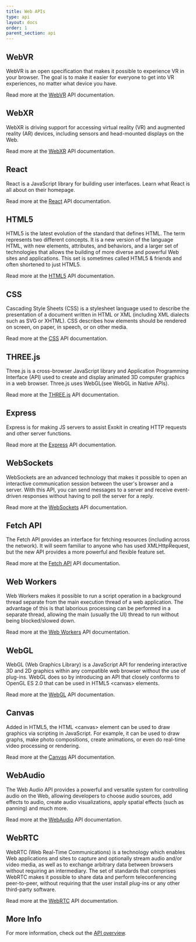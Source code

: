 ```yaml
---
title: Web APIs
type: api
layout: docs
order: 1
parent_section: api
---
```


## WebVR

WebVR is an open specification that makes it possible to experience VR in your browser. The goal is to make it easier for everyone to get into VR experiences, no matter what device you have.

Read more at the [WebVR](https://developer.mozilla.org/en-US/docs/Web/API/WebVR_API) API documentation.

## WebXR

WebXR is driving support for accessing virtual reality (VR) and augmented reality (AR) devices, including sensors and head-mounted displays on the Web.

Read more at the [WebXR](https://www.w3.org/TR/webxr/) API documentation.

## React

React is a JavaScript library for building user interfaces. Learn what React is all about on their homepage.

Read more at the [React](https://reactjs.org/docs/react-api.html) API documentation.

## HTML5

HTML5 is the latest evolution of the standard that defines HTML. The term represents two different concepts. It is a new version of the language HTML, with new elements, attributes, and behaviors, and a larger set of technologies that allows the building of more diverse and powerful Web sites and applications. This set is sometimes called HTML5 & friends and often shortened to just HTML5.

Read more at the [HTML5](https://developer.mozilla.org/en-US/docs/Web/Guide/HTML/HTML5) API documentation.

## CSS
Cascading Style Sheets (CSS) is a stylesheet language used to describe the presentation of a document written in HTML or XML (including XML dialects such as SVG or XHTML). CSS describes how elements should be rendered on screen, on paper, in speech, or on other media.

Read more at the [CSS](https://developer.mozilla.org/en-US/docs/Web/API/CSS) API documentation.

## THREE.js

Three.js is a cross-browser JavaScript library and Application Programming Interface (API) used to create and display animated 3D computer graphics in a web browser. Three.js uses WebGL(see WebGL in Native APIs).

Read more at the [THREE.js](https://threejs.org/docs/) API documentation.

## Express
Express is for making JS servers to assist Exokit in creating HTTP requests and other server functions.

Read more at the [Express](https://expressjs.com/en/api.html) API documentation.

## WebSockets
WebSockets are an advanced technology that makes it possible to open an interactive communication session between the user's browser and a server. With this API, you can send messages to a server and receive event-driven responses without having to poll the server for a reply.

Read more at the [WebSockets](https://developer.mozilla.org/en-US/docs/Web/API/WebSockets_API) API documentation.


## Fetch API

The Fetch API provides an interface for fetching resources (including across the network). It will seem familiar to anyone who has used XMLHttpRequest, but the new API provides a more powerful and flexible feature set.

Read more at the [Fetch API](https://developer.mozilla.org/en-US/docs/Web/API/Fetch_API) API documentation.

## Web Workers

Web Workers makes it possible to run a script operation in a background thread separate from the main execution thread of a web application. The advantage of this is that laborious processing can be performed in a separate thread, allowing the main (usually the UI) thread to run without being blocked/slowed down.

Read more at the [Web Workers](https://developer.mozilla.org/en-US/docs/Web/API/Web_Workers_API/Using_web_workers) API documentation.

## WebGL

WebGL (Web Graphics Library) is a JavaScript API for rendering interactive 3D and 2D graphics within any compatible web browser without the use of plug-ins. WebGL does so by introducing an API that closely conforms to OpenGL ES 2.0 that can be used in HTML5 <canvas\> elements.

Read more at the [WebGL](https://developer.mozilla.org/en-US/docs/Web/API/WebGL_API) API documentation.

## Canvas

Added in HTML5, the HTML <canvas\> element can be used to draw graphics via scripting in JavaScript. For example, it can be used to draw graphs, make photo compositions, create animations, or even do real-time video processing or rendering.

Read more at the [Canvas](https://developer.mozilla.org/en-US/docs/Web/API/Canvas_API) API documentation.

## WebAudio

The Web Audio API provides a powerful and versatile system for controlling audio on the Web, allowing developers to choose audio sources, add effects to audio, create audio visualizations, apply spatial effects (such as panning) and much more.

Read more at the [WebAudio](https://developer.mozilla.org/en-US/docs/Web/API/Web_Audio_API) API documentation.

## WebRTC

WebRTC (Web Real-Time Communications) is a technology which enables Web applications and sites to capture and optionally stream audio and/or video media, as well as to exchange arbitrary data between browsers without requiring an intermediary. The set of standards that comprises WebRTC makes it possible to share data and perform teleconferencing peer-to-peer, without requiring that the user install plug-ins or any other third-party software.

Read more at the [WebRTC](https://developer.mozilla.org/en-US/docs/Web/API/WebRTC_API) API documentation.

## More Info

For more information, check out the [API overview](../overview).

